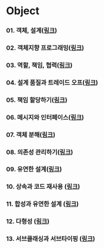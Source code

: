 # Object

### 01. 객체, 설계(<a href="https://github.com/JungwooSim/Object/tree/main/object" target="_blank">링크</a>)
### 02. 객체지향 프로그래밍(<a href="https://github.com/JungwooSim/Object/tree/main/object-oriented-programming" target="_blank">링크</a>)
### 03. 역할, 책임, 협력(<a href="https://github.com/JungwooSim/Object/tree/main/role-responsibility-collaboration" target="_blank">링크</a>)
### 04. 설계 품질과 트레이드 오프(<a href="https://github.com/JungwooSim/Object/tree/main/design_quality-trade_off" target="_blank">링크</a>)
### 05. 책임 할당하기(<a href="https://github.com/JungwooSim/Object/tree/main/general_responsibility_assignment" target="_blank">링크</a>)
### 06. 메시지와 인터페이스(<a href="https://github.com/JungwooSim/Object/tree/main/message-interface" target="_blank">링크</a>)
### 07. 객체 분해(<a href="https://github.com/JungwooSim/Object/tree/main/object_decomposition" target="_blank">링크</a>)
### 08. 의존성 관리하기(<a href="https://github.com/JungwooSim/Object/tree/main/dependent-management" target="_blank">링크</a>)
### 09. 유연한 설계(<a href="https://github.com/JungwooSim/Object/tree/main/supple_design" target="_blank">링크</a>)
### 10. 상속과 코드 재사용 (<a href="https://github.com/JungwooSim/Object/tree/main/inheritance-code_reuse" target="_blank">링크</a>)
### 11. 합성과 유연한 설계 (<a href="https://github.com/JungwooSim/Object/tree/main/composition-supple_design" target="_blank">링크</a>)
### 12. 다형성 (<a href="https://github.com/JungwooSim/Object/tree/main/polymorphism" target="_blank">링크</a>)
### 13. 서브클래싱과 서브타이핑 (<a href="https://github.com/JungwooSim/Object/tree/main/subclassing_subtyping" target="_blank">링크</a>)

